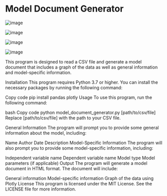 <h1>Model Document Generator</h1>

![image](https://user-images.githubusercontent.com/78321696/227716412-2721e2a2-d4eb-4b35-978f-b8ebf926f33c.png)


![image](https://user-images.githubusercontent.com/78321696/227716417-fcab02f2-266e-4419-9a1a-b50e4160a77c.png)


![image](https://user-images.githubusercontent.com/78321696/227716435-5304f7bf-c0f9-428d-9e5a-7eef7f2f8491.png)

![image](https://user-images.githubusercontent.com/78321696/227716455-407a8a73-e4ec-4970-9453-75980d66e6ae.png)

This program is designed to read a CSV file and generate a model document that includes a graph of the data as well as general information and model-specific information.

Installation
This program requires Python 3.7 or higher. You can install the necessary packages by running the following command:

Copy code
pip install pandas plotly
Usage
To use this program, run the following command:

bash
Copy code
python model_document_generator.py [path/to/csv/file]
Replace [path/to/csv/file] with the path to your CSV file.

General Information
The program will prompt you to provide some general information about the model, including:

Name
Author
Date
Description
Model-Specific Information
The program will also prompt you to provide some model-specific information, including:

Independent variable name
Dependent variable name
Model type
Model parameters (if applicable)
Output
The program will generate a model document in HTML format. The document will include:

General information
Model-specific information
Graph of the data using Plotly
License
This program is licensed under the MIT License. See the LICENSE file for more information.
